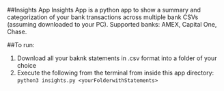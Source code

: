 ##Insights App
Insights App is a python app to show a summary and categorization of your bank transactions across multiple bank CSVs (assuming downloaded to your PC). 
Supported banks: AMEX, Capital One, Chase.


##To run:
1. Download all your baknk statements in .csv format into a folder of your choice
2. Execute the following from the terminal from inside this app directory:
`python3 insights.py <yourFolderwithStatements>`
